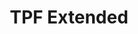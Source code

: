 ---
title: "TPF Extended"
weight: 10
type: docs
description: >
  Optional expansion for TPF with mods focused on adding new content.
---